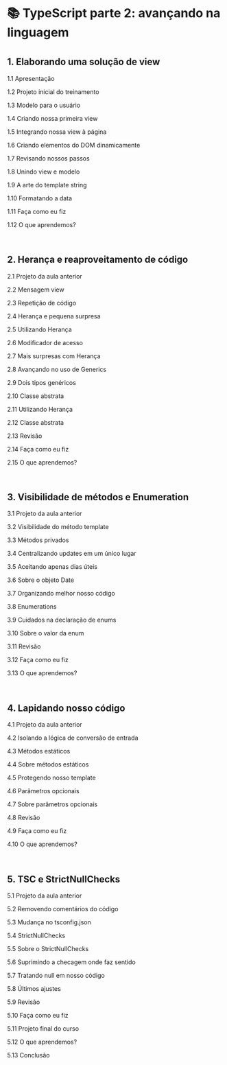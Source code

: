 <h1>📚 TypeScript parte 2: avançando na linguagem<h1>

<h2>1. Elaborando uma solução de view </h2>
<p>1.1 Apresentação</p>
<p>1.2 Projeto inicial do treinamento</p>
<p>1.3 Modelo para o usuário</p>
<p>1.4 Criando nossa primeira view</p>
<p>1.5 Integrando nossa view à página</p>
<p>1.6 Criando elementos do DOM dinamicamente</p>
<p>1.7 Revisando nossos passos</p>
<p>1.8 Unindo view e modelo</p>
<p>1.9 A arte do template string</p>
<p>1.10 Formatando a data</p>
<p>1.11 Faça como eu fiz</p>
<p>1.12 O que aprendemos?</p><br>

<h2>2. Herança e reaproveitamento de código</h2>
<p>2.1 Projeto da aula anterior</p>
<p>2.2 Mensagem view</p>
<p>2.3 Repetição de código</p>
<p>2.4 Herança e pequena surpresa</p>
<p>2.5 Utilizando Herança</p>
<p>2.6 Modificador de acesso</p>
<p>2.7 Mais surpresas com Herança</p>
<p>2.8 Avançando no uso de Generics</p>
<p>2.9 Dois tipos genéricos</p>
<p>2.10 Classe abstrata</p>
<p>2.11 Utilizando Herança</p>
<p>2.12 Classe abstrata</p>
<p>2.13 Revisão</p>
<p>2.14 Faça como eu fiz</p>
<p>2.15 O que aprendemos?</p><br>

<h2>3. Visibilidade de métodos e Enumeration</h2>
<p>3.1 Projeto da aula anterior</p>
<p>3.2 Visibilidade do método template</p>
<p>3.3 Métodos privados</p>
<p>3.4 Centralizando updates em um único lugar</p>
<p>3.5 Aceitando apenas dias úteis</p>
<p>3.6 Sobre o objeto Date</p>
<p>3.7 Organizando melhor nosso código</p>
<p>3.8 Enumerations</p>
<p>3.9 Cuidados na declaração de enums</p>
<p>3.10 Sobre o valor da enum</p>
<p>3.11 Revisão</p>
<p>3.12 Faça como eu fiz</p>
<p>3.13 O que aprendemos?</p><br>

<h2>4. Lapidando nosso código</h2>
<p>4.1 Projeto da aula anterior</p>
<p>4.2 Isolando a lógica de conversão de entrada</p>
<p>4.3 Métodos estáticos</p>
<p>4.4 Sobre métodos estáticos</p>
<p>4.5 Protegendo nosso template</p>
<p>4.6 Parâmetros opcionais</p>
<p>4.7 Sobre parâmetros opcionais</p>
<p>4.8 Revisão</p>
<p>4.9 Faça como eu fiz</p>
<p>4.10 O que aprendemos?</p><br>

<h2>5. TSC e StrictNullChecks</h2>
<p>5.1 Projeto da aula anterior</p>
<p>5.2 Removendo comentários do código</p>
<p>5.3 Mudança no tsconfig.json</p>
<p>5.4 StrictNullChecks</p>
<p>5.5 Sobre o StrictNullChecks</p>
<p>5.6 Suprimindo a checagem onde faz sentido</p>
<p>5.7 Tratando null em nosso código</p>
<p>5.8 Últimos ajustes</p>
<p>5.9 Revisão</p>
<p>5.10 Faça como eu fiz</p>
<p>5.11 Projeto final do curso</p>
<p>5.12 O que aprendemos?</p>
<p>5.13 Conclusão</p>
